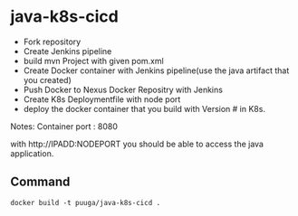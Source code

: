 # java-k8s-cicd

* Fork repository
* Create Jenkins pipeline
* build mvn Project with given pom.xml
* Create Docker container with Jenkins pipeline(use the java artifact that you created)
* Push Docker to Nexus Docker Repositry with Jenkins
* Create K8s Deploymentfile with node port
* deploy the docker container that you build with Version # in K8s.

Notes: Container port : 8080

with http://IPADD:NODEPORT you should be able to access the java application.

## Command

`docker build -t puuga/java-k8s-cicd .`

